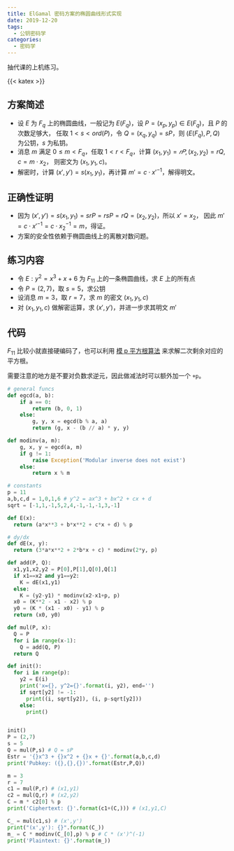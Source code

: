 ```yaml
---
title: ElGamal 密码方案的椭圆曲线形式实现
date: 2019-12-20
tags:
  - 公钥密码学
categories:
  - 密码学
---
```


抽代课的上机练习。

<!--more-->

{{< katex >}}

## 方案简述

- 设 $E$ 为 $F_q$ 上的椭圆曲线，一般记为 $E(F_q)$，设 $P=(x_p,y_p)\in E(F_q)$，且 $P$ 的次数足够大，
  任取 $1<s<ord(P)$，令 $Q=(x_q,y_q)=sP$，则 $(E(F_q),P,Q)$ 为公钥，$s$ 为私钥。
- 消息 $m$ 满足 $0\leq m<F_q$，任取 $1<r<F_q$，计算 $(x_1,y_1)=𝑟𝑃,(x_2,y_2)=rQ,c=m\cdot x_2$，
  则密文为 $(x_1,y_1,c)$。
- 解密时，计算 $(x',y')=s(x_1,y_1)$，再计算 $m'=c\cdot x'^{-1}$，解得明文。

## 正确性证明

- 因为 $(x',y')=s(x_1,y_1)=srP=rsP=rQ=(x_2,y_2)$，所以 $x'=x_2$，
  因此 $m'=c\cdot x'^{-1}=c\cdot x_2^{-1}=m$，得证。
- 方案的安全性依赖于椭圆曲线上的离散对数问题。

## 练习内容

- 令 $E:y^2=x^3+x+6$ 为 $F_{11}$ 上的一条椭圆曲线，求 $E$ 上的所有点
- 令 $P=(2,7)$，取 $s=5$，求公钥
- 设消息 $m=3$，取 $r=7$，求 $m$ 的密文 $(x_1,y_1,c)$
- 对 $(x_1,y_1,c)$ 做解密运算，求 $(x',y')$，并进一步求其明文 $m'$

## 代码

$F_{11}$ 比较小就直接硬编码了，也可以利用 [模 p 平方根算法](https://blog.sigmerc.top/posts/mod-p-sqrt) 来求解二次剩余对应的平方根。

需要注意的地方是不要对负数求逆元，因此做减法时可以额外加一个 `+p`。

```python
# general funcs
def egcd(a, b):
    if a == 0:
        return (b, 0, 1)
    else:
        g, y, x = egcd(b % a, a)
        return (g, x - (b // a) * y, y)

def modinv(a, m):
    g, x, y = egcd(a, m)
    if g != 1:
        raise Exception('Modular inverse does not exist')
    else:
        return x % m

# constants
p = 11
a,b,c,d = 1,0,1,6 # y^2 = ax^3 + bx^2 + cx + d
sqrt = [-1,1,-1,5,2,4,-1,-1,-1,3,-1]

def E(x):
  return (a*x**3 + b*x**2 + c*x + d) % p

# dy/dx
def dE(x, y):
  return (3*a*x**2 + 2*b*x + c) * modinv(2*y, p)

def add(P, Q):
  x1,y1,x2,y2 = P[0],P[1],Q[0],Q[1]
  if x1==x2 and y1==y2:
    K = dE(x1,y1)
  else:
    K = (y2-y1) * modinv(x2-x1+p, p)
  x0 = (K**2 - x1 - x2) % p
  y0 = (K * (x1 - x0) - y1) % p
  return (x0, y0)

def mul(P, x):
  Q = P
  for i in range(x-1):
    Q = add(Q, P)
  return Q

def init():
  for i in range(p):
    y2 = E(i)
    print('x={}, y^2={}'.format(i, y2), end='')
    if sqrt[y2] != -1:
      print((i, sqrt[y2]), (i, p-sqrt[y2]))
    else:
      print()


init()
P = (2,7)
s = 5
Q = mul(P,s) # Q = sP
Estr = '{}x^3 + {}x^2 + {}x + {}'.format(a,b,c,d)
print('Pubkey: ({},{},{})'.format(Estr,P,Q))

m = 3
r = 7
c1 = mul(P,r) # (x1,y1)
c2 = mul(Q,r) # (x2,y2)
C = m * c2[0] % p
print('Ciphertext: {}'.format(c1+(C,))) # (x1,y1,C)

C_ = mul(c1,s) # (x',y')
print("(x',y'): {}".format(C_))
m_ = C * modinv(C_[0],p) % p # C * (x')^(-1)
print('Plaintext: {}'.format(m_))
```
